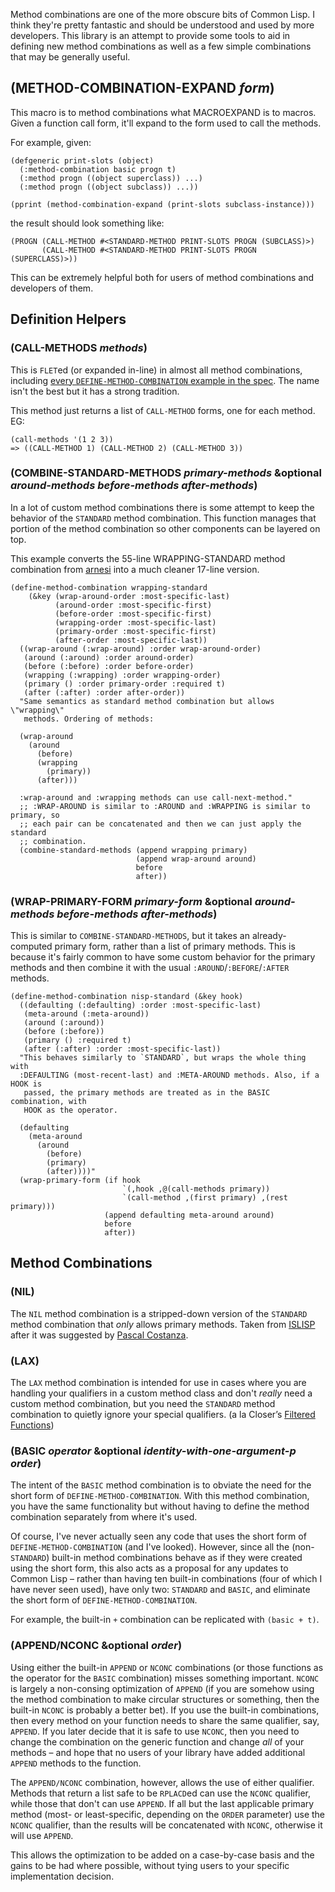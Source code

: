 Method combinations are one of the more obscure bits of Common Lisp. I think they're pretty fantastic and should be understood and used by more developers. This library is an attempt to provide some tools to aid in defining new method combinations as well as a few simple combinations that may be generally useful.

## (METHOD-COMBINATION-EXPAND _form_)

This macro is to method combinations what MACROEXPAND is to macros. Given a function call form, it'll expand to the form used to call the methods.

For example, given:

```common-lisp
(defgeneric print-slots (object)
  (:method-combination basic progn t)
  (:method progn ((object superclass)) ...)
  (:method progn ((object subclass)) ...))

(pprint (method-combination-expand (print-slots subclass-instance)))
```

the result should look something like:

```common-lisp
(PROGN (CALL-METHOD #<STANDARD-METHOD PRINT-SLOTS PROGN (SUBCLASS)>)
       (CALL-METHOD #<STANDARD-METHOD PRINT-SLOTS PROGN (SUPERCLASS)>))
```

This can be extremely helpful both for users of method combinations and developers of them.

## Definition Helpers

### (CALL-METHODS _methods_)

This is `FLET`ed (or expanded in-line) in almost all method combinations, including [every `DEFINE-METHOD-COMBINATION` example in the spec](http://www.lispworks.com/documentation/lw50/CLHS/Body/m_defi_4.htm). The name isn't the best but it has a strong tradition.

This method just returns a list of `CALL-METHOD` forms, one for each method. EG:

```common-lisp
(call-methods '(1 2 3))
=> ((CALL-METHOD 1) (CALL-METHOD 2) (CALL-METHOD 3))
```

### (COMBINE-STANDARD-METHODS _primary-methods_ &optional _around-methods_ _before-methods_ _after-methods_)

In a lot of custom method combinations there is some attempt to keep the behavior of the `STANDARD` method combination. This function manages that portion of the method combination so other components can be layered on top.

This example converts the 55-line WRAPPING-STANDARD method combination from [arnesi](http://common-lisp.net/project/bese/arnesi.html) into a much cleaner 17-line version.

```common-lisp
(define-method-combination wrapping-standard
    (&key (wrap-around-order :most-specific-last)
          (around-order :most-specific-first)
          (before-order :most-specific-first)
          (wrapping-order :most-specific-last)
          (primary-order :most-specific-first)
          (after-order :most-specific-last))
  ((wrap-around (:wrap-around) :order wrap-around-order)
   (around (:around) :order around-order)
   (before (:before) :order before-order)
   (wrapping (:wrapping) :order wrapping-order)
   (primary () :order primary-order :required t)
   (after (:after) :order after-order))
  "Same semantics as standard method combination but allows \"wrapping\"
   methods. Ordering of methods:

  (wrap-around
    (around
      (before)
      (wrapping
        (primary))
      (after)))

  :wrap-around and :wrapping methods can use call-next-method."
  ;; :WRAP-AROUND is similar to :AROUND and :WRAPPING is similar to primary, so
  ;; each pair can be concatenated and then we can just apply the standard
  ;; combination.
  (combine-standard-methods (append wrapping primary)
                            (append wrap-around around)
                            before
                            after))
```

### (WRAP-PRIMARY-FORM _primary-form_ &optional _around-methods_ _before-methods_ _after-methods_)

This is similar to `COMBINE-STANDARD-METHODS`, but it takes an already-computed primary form, rather than a list of primary methods. This is because it's fairly common to have some custom behavior for the primary methods and then combine it with the usual `:AROUND`/`:BEFORE`/`:AFTER` methods.

```common-lisp
(define-method-combination nisp-standard (&key hook)
  ((defaulting (:defaulting) :order :most-specific-last)
   (meta-around (:meta-around))
   (around (:around))
   (before (:before))
   (primary () :required t)
   (after (:after) :order :most-specific-last))
  "This behaves similarly to `STANDARD`, but wraps the whole thing with
  :DEFAULTING (most-recent-last) and :META-AROUND methods. Also, if a HOOK is
   passed, the primary methods are treated as in the BASIC combination, with
   HOOK as the operator.

  (defaulting
    (meta-around
      (around
        (before)
        (primary)
        (after))))"
  (wrap-primary-form (if hook
                         `(,hook ,@(call-methods primary))
                         `(call-method ,(first primary) ,(rest primary)))
                     (append defaulting meta-around around)
                     before
                     after))
```

## Method Combinations

### (NIL)

The `NIL` method combination is a stripped-down version of the `STANDARD` method combination that _only_ allows primary methods. Taken from [ISLISP](http://www.islisp.info/) after it was suggested by [Pascal Costanza](http://www.p-cos.net/).

### (LAX)

The `LAX` method combination is intended for use in cases where you are handling your qualifiers in a custom method class and don't _really_ need a custom method combination, but you need the `STANDARD` method combination to quietly ignore your special qualifiers. (a la Closer’s [Filtered Functions](http://common-lisp.net/project/closer/filtered.html))

### (BASIC _operator_ &optional _identity-with-one-argument-p_ _order_)

The intent of the `BASIC` method combination is to obviate the need for the short form of `DEFINE-METHOD-COMBINATION`. With this method combination, you have the same functionality but without having to define the method combination separately from where it's used.

Of course, I've never actually seen any code that uses the short form of `DEFINE-METHOD-COMBINATION` (and I've looked). However, since all the (non-`STANDARD`) built-in method combinations behave as if they were created using the short form, this also acts as a proposal for any updates to Common Lisp – rather than having ten built-in combinations (four of which I have never seen used), have only two: `STANDARD` and `BASIC`, and eliminate the short form of `DEFINE-METHOD-COMBINATION`.

For example, the built-in `+` combination can be replicated with `(basic + t)`.

### (APPEND/NCONC &optional _order_)

Using either the built-in `APPEND` or `NCONC` combinations (or those functions as the operator for the `BASIC` combination) misses something important. `NCONC` is largely a non-consing optimization of `APPEND` (if you are somehow using the method combination to make circular structures or something, then the built-in `NCONC` is probably a better bet). If you use the built-in combinations, then every method on your function needs to share the same qualifier, say, `APPEND`. If you later decide that it is safe to use `NCONC`, then you need to change the combination on the generic function and change _all_ of your methods – and hope that no users of your library have added additional `APPEND` methods to the function.

The `APPEND/NCONC` combination, however, allows the use of either qualifier. Methods that return a list safe to be `RPLACD`ed can use the `NCONC` qualifier, while those that don't can use `APPEND`. If all but the last applicable primary method (most- or least-specific, depending on the `ORDER` parameter) use the `NCONC` qualifier, than the results will be concatenated with `NCONC`, otherwise it will use `APPEND`.

This allows the optimization to be added on a case-by-case basis and the gains to be had where possible, without tying users to your specific implementation decision.
